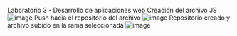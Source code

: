 Laboratorio 3 - Desarrollo de aplicaciones web
Creación del archivo JS
![image](https://github.com/user-attachments/assets/16e19b8f-fe80-49a3-90a3-e826cc186ba2)
Push hacia el repositorio del archivo
![image](https://github.com/user-attachments/assets/1d2b11b3-817f-4080-818f-c64e8f064002)
Repositorio creado y archivo subido en la rama seleccionada
![image](https://github.com/user-attachments/assets/9646fccc-dd2d-45cf-9cdd-24939072de0b)
